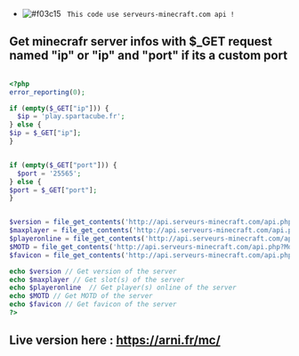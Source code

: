 - ![#f03c15](https://via.placeholder.com/15/f03c15/000000?text=+) ` This code use serveurs-minecraft.com api !`


## Get minecrafr server infos with $_GET request named "ip" or "ip" and "port" if its a custom port 


```php

<?php
error_reporting(0);

if (empty($_GET["ip"])) {
  $ip = 'play.spartacube.fr';
} else {
$ip = $_GET["ip"];
}


if (empty($_GET["port"])) {
  $port = '25565';
} else {
$port = $_GET["port"];
}


$version = file_get_contents('http://api.serveurs-minecraft.com/api.php?Version_Ping&ip='.$ip.'&port='.$port.'');
$maxplayer = file_get_contents('http://api.serveurs-minecraft.com/api.php?Joueurs_Maximum_Ping&ip='.$ip.'&port='.$port.'');
$playeronline = file_get_contents('http://api.serveurs-minecraft.com/api.php?Joueurs_En_Ligne_Ping&ip='.$ip.'&port='.$port.'');
$MOTD = file_get_contents('http://api.serveurs-minecraft.com/api.php?Motd_Ping&ip='.$ip.'&port='.$port.'');
$favicon = file_get_contents('http://api.serveurs-minecraft.com/api.php?Favicon_Ping&ip='.$ip.'&port='.$port.'');

echo $version // Get version of the server
echo $maxplayer // Get slot(s) of the server
echo $playeronline  // Get player(s) online of the server
echo $MOTD // Get MOTD of the server
echo $favicon // Get favicon of the server
?>


```

## Live version here : https://arni.fr/mc/

